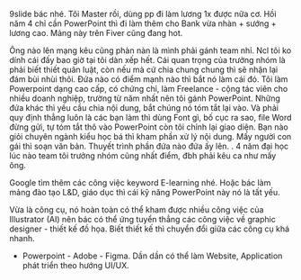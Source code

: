 9slide bác nhé. Tôi Master rồi, dùng pp đi làm lương 1x được nữa cơ. Hồi năm 4 chỉ cần PowerPoint thì đi làm thêm cho Bank vừa nhàn + sướng + lương cao. Mảng này trên Fiver cũng đang hot. 

Ông nào lên mạng kêu cũng phàn nàn là mình phải gánh team nhỉ. Ncl tôi ko dính cái đấy bao giờ tại tôi dàn xếp hết. Cái quan trọng của trưởng nhóm là phải biết thiết quân luật, còn nếu mà cứ chia chung chung thì sẽ nhận lại đám bùi nhùi thôi. Đứa nào có điểm mạnh nào thì bắt nó làm cái đó. Tôi làm Powerpoint dạng cao cấp, có chứng chỉ, làm Freelance - cộng tác viên cho nhiều doanh nghiệp, trường từ năm nhất nên tôi gánh PowerPoint. Những đứa khác thì yêu cầu chia nội dung, bắt chúng nó tóm tắt lại vào. Và phải quy định thẳng luôn là các bạn làm thì dùng Font gì, bố cục ra sao, file Word đừng gửi, tự tóm tắt thô vào PowerPoint còn tôi chỉnh lại giao diện. Bạn nào giỏi chuyên ngành kiểu học bá thì kham phần xử lý nội dung. Mấy người con gái thì soạn văn bản. Thuyết trình phần đứa nào đứa ấy lên. . 4 năm đại học lúc nào team tôi trưởng nhóm cũng nhất điểm, đbh phải kêu ca như mấy ông. 

Google tìm thêm các công việc keyword E-learning nhé. Hoặc bác làm mảng đào tạo L&D, giáo dục thì cái kỹ năng PowerPoint này nó là tất yếu.

Vừa là công cụ, nó hoàn toàn có thể kham được nhiều công việc của Illustrator (AI) nên bác có thể ứng tuyển thẳng các công việc về graphic designer - thiết kế đồ họa. Biết thiết kế thì chuyển đổi giữa các công cụ khá nhanh. 
- Powerpoint - Adobe - Figma. Dần dần có thể làm Website, Application phát triển theo hướng UI/UX.

